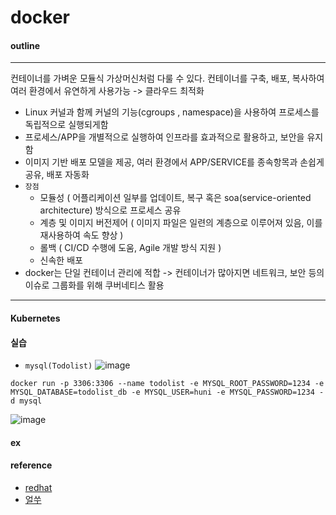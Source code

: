 # docker

#### outline
***
컨테이너를 가벼운 모듈식 가상머신처럼 다룰 수 있다.
컨테이너를 구축, 배포, 복사하여 여러 환경에서 유연하게 사용가능 -> 클라우드 최적화
  
  - Linux 커널과 함께 커널의 기능(cgroups , namespace)을 사용하여 프로세스를 독립적으로 실행되게함 
  - 프로세스/APP을 개별적으로 실행하여 인프라를 효과적으로 활용하고, 보안을 유지함
  - 이미지 기반 배포 모델을 제공, 여러 환경에서 APP/SERVICE를 종속항목과 손쉽게 공유, 배포 자동화 
  - ``장점``
    - 모듈성 ( 어플리케이션 일부를 업데이트, 복구 혹은 soa(service-oriented architecture) 방식으로 프로세스 공유
    - 계층 및 이미지 버전제어 ( 이미지 파일은 일련의 계층으로 이루어져 있음, 이를 재사용하여 속도 향상 )
    - 롤백 ( CI/CD 수행에 도움, Agile 개발 방식 지원 ) 
    - 신속한 배포
  - docker는 단일 컨테이너 관리에 적합 -> 컨테이너가 많아지면 네트워크, 보안 등의 이슈로 그룹화를 위해 쿠버네티스 활용   

***

#### Kubernetes


#### 실습
  - ``mysql(Todolist)``
  ![image](https://user-images.githubusercontent.com/15559593/139334987-25804bf7-b3ff-46f7-ba56-58ec8c77489a.png)
  
  ```
  docker run -p 3306:3306 --name todolist -e MYSQL_ROOT_PASSWORD=1234 -e MYSQL_DATABASE=todolist_db -e MYSQL_USER=huni -e MYSQL_PASSWORD=1234 -d mysql
  ```
  ![image](https://user-images.githubusercontent.com/15559593/139335196-a0722bc4-7d9c-4b75-a933-5ee1725969de.png)



#### ex


#### reference
- [redhat](https://www.redhat.com/ko/topics/containers/what-is-docker)
- [얼쑤](https://www.youtube.com/watch?v=NxmlF2AqhBU)


